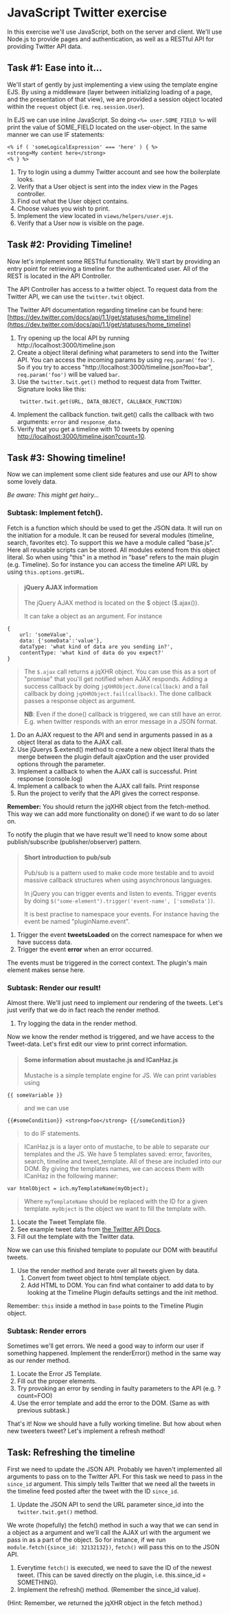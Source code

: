 # JavaScript Twitter exercise 

In this exercise we'll use JavaScript, both on the server and client. We'll use Node.js to provide pages and authentication, as well as a RESTful API for providing Twitter API data. 

## Task #1: Ease into it...
We'll start of gently by just implementing a view using the template engine EJS. By using a middleware (layer between initializing loading of a page, and the presentation of that view), we are provided a session object located within the ```request``` object (i.e. ```req.session.User```).

In EJS we can use inline JavaScript. So doing ```<%= user.SOME_FIELD %>``` will print the value of SOME_FIELD located on the user-object. In the same manner we can use IF statements:

```
<% if ( 'someLogicalExpression' === 'here' ) { %>
<strong>My content here</strong>
<% } %>
```

1. Try to login using a dummy Twitter account and see how the boilerplate looks. 
2. Verify that a User object is sent into the index view in the Pages controller. 
3. Find out what the User object contains. 
4. Choose values you wish to print.
5. Implement the view located in ```views/helpers/user.ejs```.
6. Verify that a User now is visible on the page. 

## Task #2: Providing Timeline!

Now let's implement some RESTful functionality. We'll start by providing an entry point for retrieving a timeline for the authenticated user. All of the REST is located in the API Controller. 

The API Controller has access to a twitter object. To request data from the Twitter API, we can use the ```twitter.twit``` object.

The Twitter API documentation regarding timeline can be found here: 
[https://dev.twitter.com/docs/api/1.1/get/statuses/home_timeline](https://dev.twitter.com/docs/api/1.1/get/statuses/home_timeline)

1. Try opening up the local API by running http://localhost:3000/timeline.json
2. Create a object literal defining what parameters to send into the Twitter API. You can access the incoming params by using ```req.param('foo')```. So if you try to access "http://localhost:3000/timeline.json?foo=bar", ```req.param('foo')``` will be valued ```bar```.
3. Use the ```twitter.twit.get()``` method to request data from Twitter. Signature looks like this: 
```
    twitter.twit.get(URL, DATA_OBJECT, CALLBACK_FUNCTION)
```
4. Implement the callback function. twit.get() calls the callback with two arguments: ```error``` and ```response_data```.
5. Verify that you get a timeline with 10 tweets by opening [http://localhost:3000/timeline.json?count=10](http://localhost:3000/timeline.json?count=10).

## Task #3: Showing timeline!

Now we can implement some client side features and use our API to show some lovely data. 

*Be aware: This might get hairy…*

### Subtask: Implement fetch().

Fetch is a function which should be used to get the JSON data. It will run on the initiation for a module. It can be reused for several modules (timeline, search, favorites etc). To support this we have a module called "base.js". Here all reusable scripts can be stored. All modules extend from this object literal. So when using "this" in a method in "base" refers to the main plugin (e.g. Timeline). So for instance you can access the timeline API URL by using ```this.options.getURL```.

> #### jQuery AJAX information
> The jQuery AJAX method is located on the $ object ($.ajax()).
> 
> It can take a object as an argument. For instance

```
{
    url: 'someValue', 
    data: {'someData':'value'},
    dataType: 'what kind of data are you sending in?',
    contentType: 'what kind of data do you expect?'
}
```
> The ```$.ajax``` call returns a jqXHR object. You can use this as a sort of "promise" that you'll get notified when AJAX responds. Adding a success callback by doing ```jqXHRObject.done(callback)``` and a fail callback by doing ```jqXHRObject.fail(callback)```. The done callback passes a response object as argument.
>
> **NB**: Even if the done() callback is triggered, we can still have an error. E.g. when twitter responds with an error message in a JSON format.

1. Do an AJAX request to the API and send in arguments passed in as a object literal  as data to the AJAX call.
2. Use jQuerys $.extend() method to create a new object literal thats the merge between the plugin default ajaxOption and the user provided options through the parameter. 
3. Implement a callback to when the AJAX call is successful. Print response (console.log)
4. Implement a callback to when the AJAX call fails. Print response
5. Run the project to verify that the API gives the correct response. 

**Remember:** You should return the jqXHR object from the fetch-method. This way we can add more functionality on done() if we want to do so later on. 

To notify the plugin that we have result we'll need to know some about publish/subscribe (publisher/observer) pattern. 

> #### Short introduction to pub/sub
> Pub/sub is a pattern used to make code more testable and to avoid massive callback structures when using asynchronous languages. 
>
> In jQuery you can trigger events and listen to events. Trigger events by doing ```$("some-element").trigger('event-name', ['someData'])```.
> 
> It is best practise to namespace your events. For instance having the event be named "pluginName.event".

1. Trigger the event **tweetsLoaded** on the correct namespace for when we have success data.
2. Trigger the event **error** when an error occurred. 

The events must be triggered in the correct context. The plugin's main element makes sense here. 

### Subtask: Render our result!

Almost there. We'll just need to implement our rendering of the tweets. Let's just verify that we do in fact reach the render method. 

1. Try logging the data in the render method. 

Now we know the render method is triggered, and we have access to the Tweet-data. Let's first edit our view to print correct information. 

> #### Some information about mustache.js and ICanHaz.js
> Mustache is a simple template engine for JS. We can print variables using 

```
{{ someVariable }}
```

> and we can use 

```
{{#someCondition}} <strong>foo</strong> {{/someCondition}}
``` 

> to do IF statements. 

> ICanHaz.js is a layer onto of mustache, to be able to separate our templates and the JS. We have 5 templates saved: error, favorites, search, timeline and tweet_template. All of these are included into our DOM. By giving the templates names, we can access them with ICanHaz in the following manner:

```
var htmlObject = ich.myTemplateName(myObject);
```

> Where ```myTemplateName``` should be replaced with the ID for a given template. ```myObject``` is the object we want to fill the template with. 

1. Locate the Tweet Template file. 
2. See example tweet data from [the Twitter API Docs](https://dev.twitter.com/docs/api/1.1/get/statuses/home_timeline).
3. Fill out the template with the Twitter data. 

Now we can use this finished template to populate our DOM with beautiful tweets. 

1. Use the render method and iterate over all tweets given by data.
    1. Convert from tweet object to html template object.
    2. Add HTML to DOM. You can find what container to add data to by looking at the Timeline Plugin defaults settings and the init method. 
    
Remember: ```this``` inside a method in ```base``` points to the Timeline Plugin object.

### Subtask: Render errors

Sometimes we'll get errors. We need a good way to inform our user if something happened. Implement the renderError() method in the same way as our render method.

1. Locate the Error JS Template.
2. Fill out the proper elements.
3. Try provoking an error by sending in faulty parameters to the API (e.g. ?count=FOO)
4. Use the error template and add the error to the DOM. (Same as with previous subtask.)

That's it! Now we should have a fully working timeline. But how about when new tweeters tweet? Let's implement a refresh method!

## Task: Refreshing the timeline

First we need to update the JSON API. Probably we haven't implemented all arguments to pass on to the Twitter API. For this task we need to pass in the ```since_id``` argument. This simply tells Twitter that we need all the tweets in the timeline feed posted after the tweet with the ID ```since_id```.

1. Update the JSON API to send the URL parameter since_id into the ```twitter.twit.get()``` method.

We wrote (hopefully) the fetch() method in such a way that we can send in a object as a argument and we'll call the AJAX url with the argument we pass in as a part of the object. So for instance, if we run ```module.fetch({since_id: 32132132})```, ```fetch()``` will pass this on to the JSON API. 

1. Everytime ```fetch()``` is executed, we need to save the ID of the newest tweet. (This can be saved directly on the plugin, i.e. this.since_id = SOMETHING).
2. Implement the refresh() method. (Remember the since_id value). 

(Hint: Remember, we returned the jqXHR object in the fetch method.)


